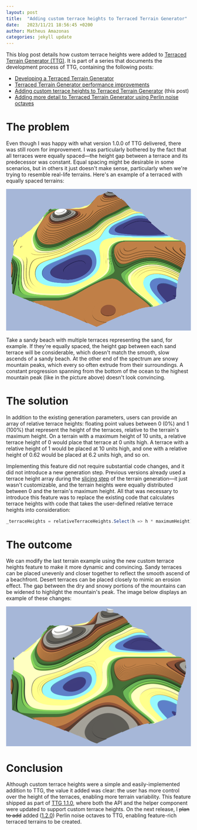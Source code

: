 ```yaml
---
layout: post
title:  "Adding custom terrace heights to Terraced Terrain Generator"
date:   2023/11/21 18:56:45 +0200
author: Matheus Amazonas
categories: jekyll update
---
```

This blog post details how custom terrace heights were added to [Terraced Terrain Generator (TTG)](https://ttg.matheusamazonas.net). It is part of a series that documents the development process of TTG, containing the following posts:
- [Developing a Terraced Terrain Generator](/posts/ttg) 
- [Terraced Terrain Generator performance improvements](/posts/ttg_performance) 
- [Adding custom terrace heights to Terraced Terrain Generator](/posts/ttg_custom_heights) (this post)
- [Adding more detail to Terraced Terrain Generator using Perlin noise octaves](/posts/ttg_octaves)

# The problem
Even though I was happy with what version 1.0.0 of TTG delivered, there was still room for improvement. I was particularly bothered by the fact that all terraces were equally spaced—the height gap between a terrace and its predecessor was constant. Equal spacing might be desirable in some scenarios, but in others it just doesn't make sense, particularly when we're trying to resemble real-life terrains. Here's an example of a terraced with equally spaced terrains:

![](/assets/images/post20/problem.png)

Take a sandy beach with multiple terraces representing the sand, for example. If they're equally spaced, the height gap between each sand terrace will be considerable, which doesn't match the smooth, slow ascends of a sandy beach. At the other end of the spectrum are snowy mountain peaks, which every so often extrude from their surroundings. A constant progression spanning from the bottom of the ocean to the highest mountain peak (like in the picture above) doesn't look convincing.

# The solution
In addition to the existing generation parameters, users can provide an array of relative terrace heights: floating point values between 0 (0%) and 1 (100%) that represent the height of the terraces, relative to the terrain's maximum height. On a terrain with a maximum height of 10 units, a relative terrace height of 0 would place that terrace at 0 units high. A terrace with a relative height of 1 would be placed at 10 units high, and one with a relative height of 0.62 would be placed at 6.2 units high, and so on. 

Implementing this feature did not require substantial code changes, and it did not introduce a new generation step. Previous versions already used a terrace height array during the [slicing step](/posts/ttg#step-4-terrain-slicing-) of the terrain generation—it just wasn't customizable, and the terrain heights were equally distributed between 0 and the terrain's maximum height. All that was necessary to introduce this feature was to replace the existing code that calculates terrace heights with code that takes the user-defined relative terrace heights into consideration:

```csharp
_terraceHeights = relativeTerraceHeights.Select(h => h * maximumHeight);
```

# The outcome
We can modify the last terrain example using the new custom terrace heights feature to make it more dynamic and convincing. Sandy terraces can be placed unevenly and closer together to reflect the smooth ascend of a beachfront. Desert terraces can be placed closely to mimic an erosion effect. The gap between the dry and snowy portions of the mountains can be widened to highlight the mountain's peak. The image below displays an example of these changes:

![](/assets/images/post20/custom_heights.png)

# Conclusion
Although custom terrace heights were a simple and easily-implemented addition to TTG, the value it added was clear: the user has more control over the height of the terraces, enabling more terrain variability. This feature shipped as part of [TTG 1.1.0](https://github.com/matheusamazonas/TTG/releases/tag/1.1.0), where both the API and the helper component were updated to support custom terrace heights. On the next release, I ~~plan to add~~ added ([1.2.0](https://github.com/matheusamazonas/TTG/releases/tag/1.2.0)) Perlin noise octaves to TTG, enabling feature-rich terraced terrains to be created.